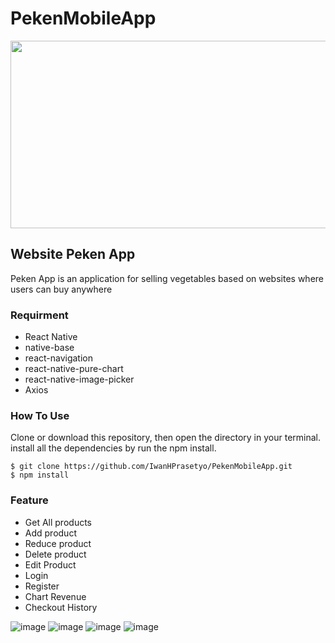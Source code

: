 # PekenMobileApp

<p align="center">
  <img width="600" height="300" src="https://i-verve.com/wp-content/themes/iverve-child/images/react-native/react-native-solution-expertise.png">
</p>

## Website Peken App

Peken App is an application for selling vegetables based on websites where users can buy anywhere

### Requirment

* React Native
* native-base
* react-navigation
* react-native-pure-chart
* react-native-image-picker
* Axios

### How To Use

Clone or download this repository, then open the directory in your terminal. install all the dependencies by run the npm install.

```
$ git clone https://github.com/IwanHPrasetyo/PekenMobileApp.git
$ npm install
```

### Feature

* Get All products
* Add product
* Reduce product
* Delete product
* Edit Product
* Login
* Register
* Chart Revenue
* Checkout History


![image](https://user-images.githubusercontent.com/55027286/67619079-32b76600-f821-11e9-9e42-c1e0e0184f57.png)
![image](https://user-images.githubusercontent.com/55027286/67619121-d7d23e80-f821-11e9-9e79-8fb19f62fa2f.png)
![image](https://user-images.githubusercontent.com/55027286/67619153-4f07d280-f822-11e9-9bcb-edf7ebfcfaaf.png)
![image](https://user-images.githubusercontent.com/55027286/67619198-bde52b80-f822-11e9-8477-4e1a94679873.png)
